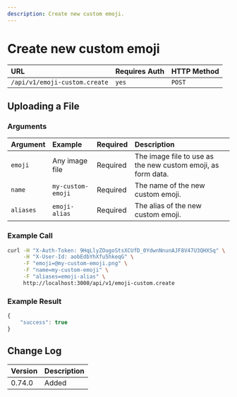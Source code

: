 ```yaml
---
description: Create new custom emoji.
---
```


# Create new custom emoji

| URL | Requires Auth | HTTP Method |
| :--- | :--- | :--- |
| `/api/v1/emoji-custom.create` | `yes` | `POST` |

## Uploading a File

### Arguments

| Argument | Example | Required | Description |
| :--- | :--- | :--- | :--- |
| `emoji` | Any image file | Required | The image file to use as the new custom emoji, as form data. |
| `name` | `my-custom-emoji` | Required | The name of the new custom emoji. |
| `aliases` | `emoji-alias` | Required | The alias of the new custom emoji. |

### Example Call

```bash
curl -H "X-Auth-Token: 9HqLlyZOugoStsXCUfD_0YdwnNnunAJF8V47U3QHXSq" \
     -H "X-User-Id: aobEdbYhXfu5hkeqG" \
     -F "emoji=@my-custom-emoji.png" \
     -F "name=my-custom-emoji" \
     -F "aliases=emoji-alias" \
     http://localhost:3000/api/v1/emoji-custom.create
```

### Example Result

```javascript
{
    "success": true
}
```

## Change Log

| Version | Description |
| :--- | :--- |
| 0.74.0 | Added |

